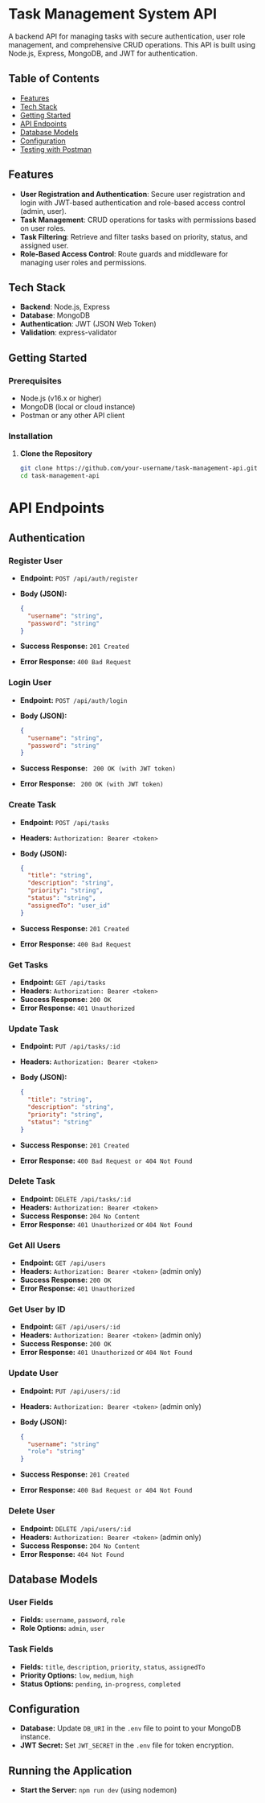 # Task Management System API

A backend API for managing tasks with secure authentication, user role management, and comprehensive CRUD operations. This API is built using Node.js, Express, MongoDB, and JWT for authentication.

## Table of Contents

- [Features](#features)
- [Tech Stack](#tech-stack)
- [Getting Started](#getting-started)
- [API Endpoints](#api-endpoints)
- [Database Models](#database-models)
- [Configuration](#configuration)
- [Testing with Postman](#testing-with-postman)

## Features

- **User Registration and Authentication**: Secure user registration and login with JWT-based authentication and role-based access control (admin, user).
- **Task Management**: CRUD operations for tasks with permissions based on user roles.
- **Task Filtering**: Retrieve and filter tasks based on priority, status, and assigned user.
- **Role-Based Access Control**: Route guards and middleware for managing user roles and permissions.

## Tech Stack

- **Backend**: Node.js, Express
- **Database**: MongoDB
- **Authentication**: JWT (JSON Web Token)
- **Validation**: express-validator

## Getting Started

### Prerequisites

- Node.js (v16.x or higher)
- MongoDB (local or cloud instance)
- Postman or any other API client

### Installation

1. **Clone the Repository**

   ```bash
   git clone https://github.com/your-username/task-management-api.git
   cd task-management-api
# API Endpoints

## Authentication

### Register User
- **Endpoint:** `POST /api/auth/register`
- **Body (JSON):**

  ```json
  {
    "username": "string",
    "password": "string"
  }
- **Success Response:** `201 Created`
- **Error Response:** `400 Bad Request`

### Login User
- **Endpoint:** `POST /api/auth/login`
- **Body (JSON):**
  
  ```json
  {
    "username": "string",
    "password": "string"
  }
- **Success Response:** ` 200 OK (with JWT token)`
- **Error Response:** ` 200 OK (with JWT token)`

### Create Task
- **Endpoint:** `POST /api/tasks`
- **Headers:** `Authorization: Bearer <token>`
- **Body (JSON):**
  
  ```json
  {
    "title": "string",
    "description": "string",
    "priority": "string",
    "status": "string",
    "assignedTo": "user_id"
  }
- **Success Response:** `201 Created`
- **Error Response:** `400 Bad Request`

### Get Tasks
- **Endpoint:** `GET /api/tasks`
- **Headers:** `Authorization: Bearer <token>`
- **Success Response:** `200 OK`
- **Error Response:** `401 Unauthorized`

### Update Task
- **Endpoint:** `PUT /api/tasks/:id`
- **Headers:** `Authorization: Bearer <token>`
- **Body (JSON):**
  
  ```json
  {
    "title": "string",
    "description": "string",
    "priority": "string",
    "status": "string"
  }
- **Success Response:** `201 Created`
- **Error Response:** `400 Bad Request or 404 Not Found`

### Delete Task
- **Endpoint:** `DELETE /api/tasks/:id`
- **Headers:** `Authorization: Bearer <token>`
- **Success Response:** `204 No Content`
- **Error Response:** `401 Unauthorized` or `404 Not Found`


### Get All Users
- **Endpoint:** `GET /api/users`
- **Headers:** `Authorization: Bearer <token>` (admin only)
- **Success Response:** `200 OK`
- **Error Response:** `401 Unauthorized`


### Get User by ID
- **Endpoint:** `GET /api/users/:id`
- **Headers:** `Authorization: Bearer <token>` (admin only)
- **Success Response:** `200 OK`
- **Error Response:** `401 Unauthorized` or `404 Not Found`

### Update User
- **Endpoint:** `PUT /api/users/:id`
- **Headers:** `Authorization: Bearer <token>` (admin only)
- **Body (JSON):**

  ```json
  {
    "username": "string"
    "role": "string"
  }

- **Success Response:** `201 Created`
- **Error Response:** `400 Bad Request or 404 Not Found`

### Delete User
- **Endpoint:** `DELETE /api/users/:id`
- **Headers:** `Authorization: Bearer <token>` (admin only)
- **Success Response:** `204 No Content`
- **Error Response:** `404 Not Found`

## Database Models

### User Fields
- **Fields:** `username`, `password`, `role`
- **Role Options:** `admin`, `user`

### Task Fields
- **Fields:** `title`, `description`, `priority`, `status`, `assignedTo`
- **Priority Options:** `low`, `medium`, `high`
- **Status Options:** `pending`, `in-progress`, `completed`

## Configuration
- **Database:** Update `DB_URI` in the `.env` file to point to your MongoDB instance.
- **JWT Secret:** Set `JWT_SECRET` in the `.env` file for token encryption.

## Running the Application

- **Start the Server:** `npm run dev` (using nodemon)



